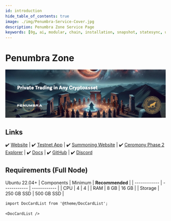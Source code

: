 ```yaml
---
id: introduction
hide_table_of_contents: true
image: ./img/Penumbra-Service-Cover.jpg
description: Penumbra Zone Service Page
keywords: [0g, ai, modular, chain, installation, snapshot, statesync, update]
---
```

# Penumbra Zone

![Penumbra](./img/Penumbra-Service.jpg)

## Links
 ✔️ [Website](https://penumbra.zone/) |
 ✔️ [Testnet App](https://app.testnet.penumbra.zone/) |
 ✔️ [Summoning Website](https://summoning.penumbra.zone/) |
 ✔️ [Ceromony Phase 2 Explorer](https://summoning.penumbra.zone/phase/2) |
 ✔️ [Docs](https://guide.penumbra.zone/main/index.html) |
 ✔️ [GitHub](https://github.com/penumbra-zone) |
 ✔️ [Discord](https://discord.gg/T7E5U929AV)

## Requirements (Full Node)
Ubuntu 22.04+
| Components | Minimum | **Recommended** |
| ------------ | ------------ | ------------ |
| CPU |	4 | 4 |
| RAM	| 8 GB | 16 GB |
| Storage	| 250 GB SSD | 500 GB SSD |


```mdx-code-block
import DocCardList from '@theme/DocCardList';

<DocCardList />
```
